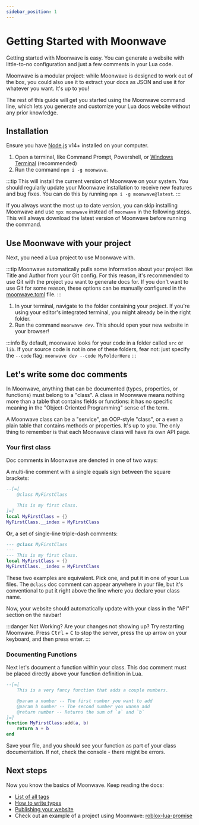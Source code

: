 ```yaml
---
sidebar_position: 1
---
```


# Getting Started with Moonwave

Getting started with Moonwave is easy. You can generate a website with little-to-no configuration and just a few comments in your Lua code.

Moonwave is a modular project: while Moonwave is designed to work out of the box, you could also use it to extract your docs as JSON and use it for whatever you want. It's up to you!

The rest of this guide will get you started using the Moonwave command line, which lets you generate and customize your Lua docs website without any prior knowledge.

## Installation

Ensure you have [Node.js](https://nodejs.org/en/) v14+ installed on your computer.

1. Open a terminal, like Command Prompt, Powershell, or [Windows Terminal](https://www.microsoft.com/en-us/p/windows-terminal/9n0dx20hk701) (recommended)
2. Run the command `npm i -g moonwave`.

:::tip
This will install the current version of Moonwave on your system. You should regularly update your Moonwave installation to receive new features and bug fixes. You can do this by running `npm i -g moonwave@latest`.
:::

If you always want the most up to date version, you can skip installing Moonwave and use `npx moonwave` instead of `moonwave` in the following steps. This will always download the latest version of Moonwave before running the command.

## Use Moonwave with your project

Next, you need a Lua project to use Moonwave with.

:::tip
Moonwave automatically pulls some information about your project like Title and Author from your Git config. For this reason, it's recommended to use Git with the project you want to generate docs for. If you don't want to use Git for some reason, these options can be manually configured in the [moonwave.toml](Configuration) file.
:::

1. In your terminal, navigate to the folder containing your project. If you're using your editor's integrated terminal, you might already be in the right folder.
2. Run the command `moonwave dev`. This should open your new website in your browser!


:::info
By default, moonwave looks for your code in a folder called `src` or `lib`. If your source code is not in one of these folders, fear not: just specify the `--code` flag: `moonwave dev --code MyFolderHere`
:::

## Let's write some doc comments

In Moonwave, anything that can be documented (types, properties, or functions) must belong to a "class". A class in Moonwave means nothing more than a table that contains fields or functions: it has no specific meaning in the "Object-Oriented Programming" sense of the term.

A Moonwave class can be a "service", an OOP-style "class", or a even a plain table that contains methods or properties. It's up to you. The only thing to remember is that each Moonwave class will have its own API page.

### Your first class

Doc comments in Moonwave are denoted in one of two ways:

A multi-line comment with a single equals sign between the square brackets:

```lua
--[=[
	@class MyFirstClass

	This is my first class.
]=]
local MyFirstClass = {}
MyFirstClass.__index = MyFirstClass
```

**Or**, a set of single-line triple-dash comments:

```lua
--- @class MyFirstClass
---
--- This is my first class.
local MyFirstClass = {}
MyFirstClass.__index = MyFirstClass
```

These two examples are equivalent. Pick one, and put it in one of your Lua files. The `@class` doc comment can appear anywhere in your file, but it's conventional to put it right above the line where you declare your class name.

Now, your website should automatically update with your class in the "API" section on the navbar!

:::danger Not Working?
Are your changes not showing up? Try restarting Moonwave. Press <kbd>Ctrl</kbd> + <kbd>C</kbd> to stop the server, press the up arrow on your keyboard, and then press enter.
:::

### Documenting Functions

Next let's document a function within your class. This doc comment must be placed directly above your function definition in Lua.

```lua
--[=[
	This is a very fancy function that adds a couple numbers.

	@param a number -- The first number you want to add
	@param b number -- The second number you wanna add
	@return number -- Returns the sum of `a` and `b`
]=]
function MyFirstClass:add(a, b)
	return a + b
end
```

Save your file, and you should see your function as part of your class documentation. If not, check the console - there might be errors.

## Next steps

Now you know the basics of Moonwave. Keep reading the docs:

- [List of all tags](TagList)
- [How to write types](Types)
- [Publishing your website](Publishing)
- Check out an example of a project using Moonwave: [roblox-lua-promise](https://github.com/evaera/roblox-lua-promise/blob/master/lib/init.lua)